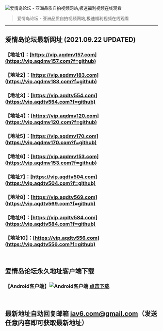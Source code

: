 ![爱情岛论坛 - 亚洲品质自拍视频网站,极速福利视频在线观看](http://ww1.sinaimg.cn/large/007drMcOgy1g5i6x3ua0xj30eg0393yo.jpg)
> 爱情岛论坛 - 亚洲品质自拍视频网站,极速福利视频在线观看

---

## 爱情岛论坛最新网址 (2021.09.22 UPDATED)
### 【地址1】：[https://vip.aqdmv157.com](https://vip.aqdmv157.com?f=github)
### 【地址2】：[https://vip.aqdmv183.com](https://vip.aqdmv183.com?f=github)
### 【地址3】：[https://vip.aqdtv554.com](https://vip.aqdtv554.com?f=github)
### 【地址4】：[https://vip.aqdmv120.com](https://vip.aqdmv120.com?f=github)
### 【地址5】：[https://vip.aqdmv170.com](https://vip.aqdmv170.com?f=github)
### 【地址6】：[https://vip.aqdmv153.com](https://vip.aqdmv153.com?f=github)
### 【地址7】：[https://vip.aqdtv504.com](https://vip.aqdtv504.com?f=github)
### 【地址8】：[https://vip.aqdtv569.com](https://vip.aqdtv569.com?f=github)
### 【地址9】：[https://vip.aqdtv584.com](https://vip.aqdtv584.com?f=github)
### 【地址10】：[https://vip.aqdtv556.com](https://vip.aqdtv556.com?f=github)
<br>

## 爱情岛论坛永久地址客户端下载
### 【Android客户端】![Android客户端](https://ww1.sinaimg.cn/large/007drMcOgy1fzljgv278jj300f00ia9t.jpg) [点击下载](https://app.aqdlt.app/v1/aqdlt_android_0828.apk)

<br>

## 最新地址自动回复邮箱 [iav6.com@gmail.com](mailto:iav6.com@gmail.com)（发送任意内容即可获取最新地址）
